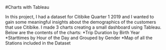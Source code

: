 #Charts with Tableau

In this project, I had a dataset for Citibike Quarter 1 2019 and I wanted to gain some meaningful insights about 
the demographics of the customers that use Citibike. I made 3 charts creating a small dashboard using Tableau. Below 
are the contents of the charts:
*Trip Duration by Birth Year
*Starttimes by Hour of the Day and Grouped by Gender
*Map of all the Stations included in the Dataset
